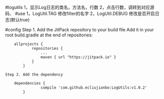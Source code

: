 #logutils
    1，显示Log日志的类名，方法名，行数
    2，点击行数，调转到对应源码、
#use
    1，LogUtil.TAG       修改filter的名字
    2，LogUtil.DEBUG     修改是否开启日志(默认true)

#config
    Step 1. Add the JitPack repository to your build file
        Add it in your root build.gradle at the end of repositories:

        allprojects {
        		repositories {
        			...
        			maven { url "https://jitpack.io" }
        		}
        	}

    Step 2. Add the dependency

        dependencies {
        	        compile 'com.github.ecliujianbo:LogUtils:v1.0.2'
        	}